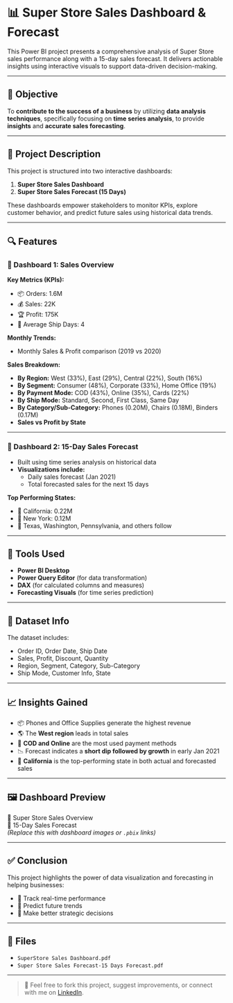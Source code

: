 # 📊 Super Store Sales Dashboard & Forecast

This Power BI project presents a comprehensive analysis of Super Store sales performance along with a 15-day sales forecast. It delivers actionable insights using interactive visuals to support data-driven decision-making.

---

## 🎯 Objective

To **contribute to the success of a business** by utilizing **data analysis techniques**, specifically focusing on **time series analysis**, to provide **insights** and **accurate sales forecasting**.

---

## 🧾 Project Description

This project is structured into two interactive dashboards:

1. **Super Store Sales Dashboard**
2. **Super Store Sales Forecast (15 Days)**

These dashboards empower stakeholders to monitor KPIs, explore customer behavior, and predict future sales using historical data trends.

---

## 🔍 Features

### 📌 Dashboard 1: Sales Overview

**Key Metrics (KPIs):**
- 📦 Orders: 1.6M  
- 💰 Sales: 22K  
- 🏆 Profit: 175K  
- 🚚 Average Ship Days: 4  

**Monthly Trends:**
- Monthly Sales & Profit comparison (2019 vs 2020)

**Sales Breakdown:**
- **By Region:** West (33%), East (29%), Central (22%), South (16%)
- **By Segment:** Consumer (48%), Corporate (33%), Home Office (19%)
- **By Payment Mode:** COD (43%), Online (35%), Cards (22%)
- **By Ship Mode:** Standard, Second, First Class, Same Day
- **By Category/Sub-Category:** Phones (0.20M), Chairs (0.18M), Binders (0.17M)
- **Sales vs Profit by State**

---

### 🔮 Dashboard 2: 15-Day Sales Forecast

- Built using time series analysis on historical data  
- **Visualizations include:**
  - Daily sales forecast (Jan 2021)
  - Total forecasted sales for the next 15 days

**Top Performing States:**
- 📍 California: 0.22M  
- 📍 New York: 0.12M  
- 📍 Texas, Washington, Pennsylvania, and others follow

---

## 🧰 Tools Used

- **Power BI Desktop**
- **Power Query Editor** (for data transformation)
- **DAX** (for calculated columns and measures)
- **Forecasting Visuals** (for time series prediction)

---

## 📁 Dataset Info

The dataset includes:
- Order ID, Order Date, Ship Date
- Sales, Profit, Discount, Quantity
- Region, Segment, Category, Sub-Category
- Ship Mode, Customer Info, State

---

## 📈 Insights Gained

- 📦 Phones and Office Supplies generate the highest revenue
- 🌎 The **West region** leads in total sales
- 🧾 **COD and Online** are the most used payment methods
- 📉 Forecast indicates a **short dip followed by growth** in early Jan 2021
- 🚀 **California** is the top-performing state in both actual and forecasted sales

---

## 🖼 Dashboard Preview

🔹 Super Store Sales Overview  
🔹 15-Day Sales Forecast  
*(Replace this with dashboard images or `.pbix` links)*

---

## ✅ Conclusion

This project highlights the power of data visualization and forecasting in helping businesses:

- 📍 Track real-time performance  
- 📍 Predict future trends  
- 📍 Make better strategic decisions  

---

## 📎 Files

- `SuperStore Sales Dashboard.pdf`  
- `Super Store Sales Forecast-15 Days Forecast.pdf`

---

> 📌 Feel free to fork this project, suggest improvements, or connect with me on [LinkedIn](https://www.linkedin.com/).
